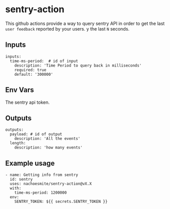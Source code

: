 # sentry-action

This github actions provide a way to query sentry API in order to get the last `user feedback` reported by your users. y the last `N` seconds.

## Inputs

```
inputs:
  time-ms-period:  # id of input
    description: 'Time Period to query back in milliseconds'
    required: true
    default: '300000'
```

## Env Vars

The sentry api token.

## Outputs

```
outputs:
  payload: # id of output
    description: 'All the events'
  length:
    description: 'how many events'
```
## Example usage

```
- name: Getting info from sentry
  id: sentry
  uses: nachoesmite/sentry-action@vX.X
  with:
    time-ms-period: 1200000
  env:
    SENTRY_TOKEN: ${{ secrets.SENTRY_TOKEN }}
```